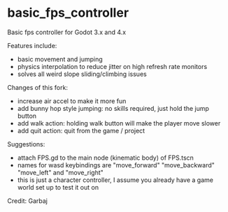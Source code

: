 # basic_fps_controller

Basic fps controller for Godot 3.x and 4.x

Features include:

- basic movement and jumping
- physics interpolation to reduce jitter on high refresh rate monitors
- solves all weird slope sliding/climbing issues 

Changes of this fork:

- increase air accel to make it more fun
- add bunny hop style jumping: no skills required, just hold the jump button
- add walk action: holding walk button will make the player move slower
- add quit action: quit from the game / project

Suggestions:

- attach FPS.gd to the main node (kinematic body) of FPS.tscn
- names for wasd keybindings are "move_forward" "move_backward" "move_left" and "move_right"
- this is just a character controller, I assume you already have a game world set up to test it out on

Credit: Garbaj
